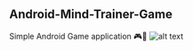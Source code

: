 ## Android-Mind-Trainer-Game
Simple Android Game application  🎮🎲
![alt text](http://url/to/img.png)
